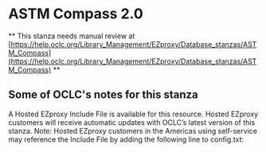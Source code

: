 # ASTM Compass 2.0
** This stanza needs manual review at [https://help.oclc.org/Library_Management/EZproxy/Database_stanzas/ASTM_Compass](https://help.oclc.org/Library_Management/EZproxy/Database_stanzas/ASTM_Compass) **

## Some of OCLC's notes for this stanza

A Hosted EZproxy Include File is available for this resource. Hosted EZproxy customers will receive automatic updates with OCLC&rsquo;s latest version of this stanza. Note: Hosted EZproxy customers in the Americas using self-service may reference the Include File by adding the following line to config.txt:

&nbsp;
